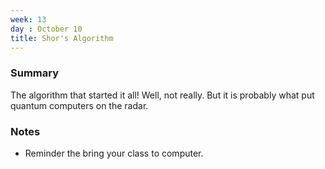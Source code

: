 ```yaml
---
week: 13
day : October 10
title: Shor's Algorithm
---
```


### Summary
The algorithm that started it all! Well, not really. But it is probably what put quantum computers on the radar.


### Notes
- Reminder the bring your class to computer.